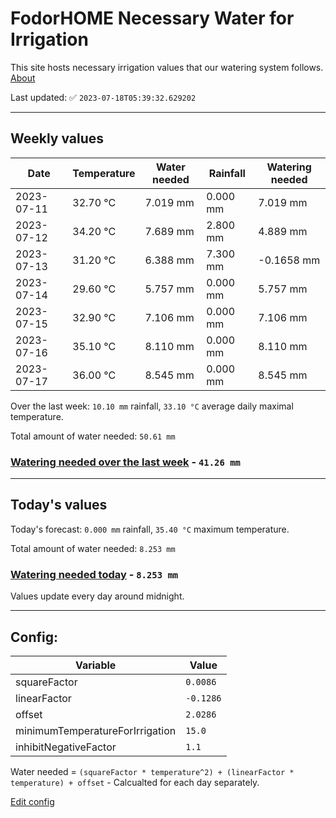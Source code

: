 # FodorHOME Necessary Water for Irrigation

This site hosts necessary irrigation values that our watering system follows. [About](https://github.com/redyau/irrigation)

Last updated: ✅ `2023-07-18T05:39:32.629202`

---

## Weekly values

| Date | Temperature | Water needed | Rainfall | Watering needed |
|-----|-----|-----|-----|-----|
| 2023-07-11 | 32.70 °C | 7.019 mm | 0.000 mm | 7.019 mm |
| 2023-07-12 | 34.20 °C | 7.689 mm | 2.800 mm | 4.889 mm |
| 2023-07-13 | 31.20 °C | 6.388 mm | 7.300 mm | -0.1658 mm |
| 2023-07-14 | 29.60 °C | 5.757 mm | 0.000 mm | 5.757 mm |
| 2023-07-15 | 32.90 °C | 7.106 mm | 0.000 mm | 7.106 mm |
| 2023-07-16 | 35.10 °C | 8.110 mm | 0.000 mm | 8.110 mm |
| 2023-07-17 | 36.00 °C | 8.545 mm | 0.000 mm | 8.545 mm |


Over the last week: `10.10 mm` rainfall, `33.10 °C` average daily maximal temperature.

Total amount of water needed: `50.61 mm`

### [Watering needed over the last week](lastweek.txt) - `41.26 mm`

---

## Today's values

Today's forecast: `0.000 mm` rainfall, `35.40 °C` maximum temperature.

Total amount of water needed: `8.253 mm`

### [Watering needed today](today.txt) - `8.253 mm`

Values update every day around midnight.

---

## Config:

| Variable | Value |
|-----|-----|
| squareFactor | `0.0086` |
| linearFactor | `-0.1286` |
| offset | `2.0286` |
| minimumTemperatureForIrrigation | `15.0` |
| inhibitNegativeFactor | `1.1` |

Water needed = `(squareFactor * temperature^2) + (linearFactor * temperature) + offset` - Calcualted for each day separately.

[Edit config](https://github.com/RedyAu/irrigation/edit/main/config.json)
